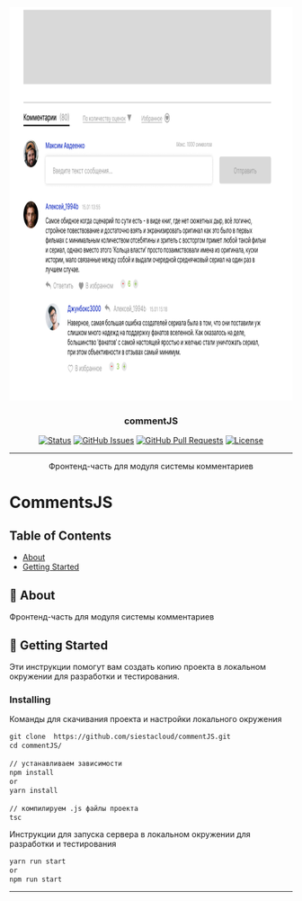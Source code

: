 
<p align="center">
  <a href="" rel="noopener">
 <img width=850px height=700px src="./img/com.png" alt="Project logo"></a>
</p>

<h3 align="center">commentJS</h3>

<div align="center">

[![Status](https://img.shields.io/badge/status-active-success.svg)]()
[![GitHub Issues](https://img.shields.io/github/issues/kylelobo/The-Documentation-Compendium.svg)](https://github.com/kylelobo/The-Documentation-Compendium/issues)
[![GitHub Pull Requests](https://img.shields.io/github/issues-pr/kylelobo/The-Documentation-Compendium.svg)](https://github.com/kylelobo/The-Documentation-Compendium/pulls)
[![License](https://img.shields.io/badge/license-MIT-blue.svg)](/LICENSE)

</div>

---

<p align="center"> Фронтенд-часть для модуля системы комментариев
    <br> 
</p>


# CommentsJS

## Table of Contents

- [About](#about)
- [Getting Started](#getting_started)

## 🧐 About <a name = "about"></a>

Фронтенд-часть для модуля системы комментариев

## 🔧 Getting Started <a name = "getting_started"></a>

Эти инструкции помогут вам создать копию проекта в локальном окружении для разработки и тестирования. 


###  Installing

Команды для скачивания проекта и настройки локального окружения


```
git clone  https://github.com/siestacloud/commentJS.git
cd commentJS/ 

// устанавливаем зависимости
npm install
or 
yarn install

// компилируем .js файлы проекта
tsc
```
Инструкции для запуска сервера в локальном окружении для разработки и тестирования

```
yarn run start
or
npm run start
```
---